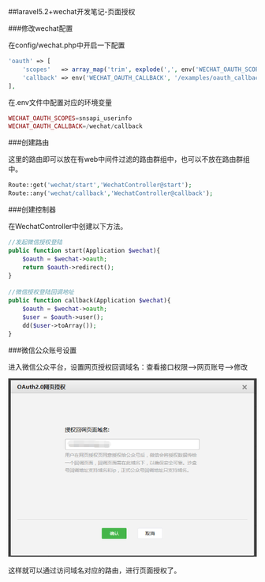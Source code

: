 ##laravel5.2+wechat开发笔记-页面授权

###修改wechat配置

在config/wechat.php中开启一下配置

```php
'oauth' => [
    'scopes'   => array_map('trim', explode(',', env('WECHAT_OAUTH_SCOPES', 'snsapi_userinfo'))),
    'callback' => env('WECHAT_OAUTH_CALLBACK', '/examples/oauth_callback.php'),
],
```

在.env文件中配置对应的环境变量

```php
WECHAT_OAUTH_SCOPES=snsapi_userinfo
WECHAT_OAUTH_CALLBACK=/wechat/callback
```

###创建路由

这里的路由即可以放在有web中间件过滤的路由群组中，也可以不放在路由群组中。

```php
Route::get('wechat/start','WechatController@start');
Route::any('wechat/callback','WechatController@callback');
```

###创建控制器

在WechatController中创建以下方法。

```php
//发起微信授权登陆
public function start(Application $wechat){
    $oauth = $wechat->oauth;
    return $oauth->redirect();
}

//微信授权登陆回调地址
public function callback(Application $wechat){
    $oauth = $wechat->oauth;
    $user = $oauth->user();
    dd($user->toArray());
}
```

###微信公众账号设置

进入微信公众平台，设置网页授权回调域名：查看接口权限-->网页账号-->修改

![网页授权回调域名](./images/wechat-oauth.png)

这样就可以通过访问域名对应的路由，进行页面授权了。